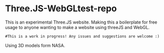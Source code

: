 # Three.JS-WebGLtest-repo
This is an experimental Three.JS website. Making this a boilerplate for free usage to anyone wanting to make a website using threeJS and WebGL.

    #This is a work in progress! Any issues and suggestions are welcome :)

Using 3D models form NASA.
